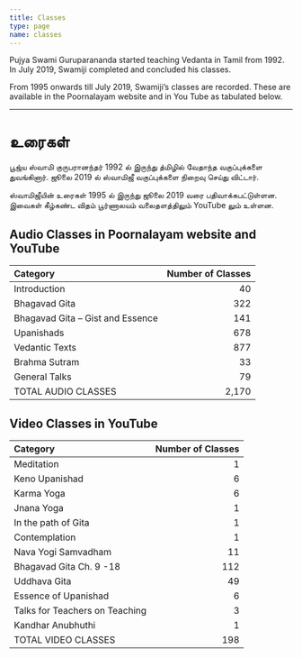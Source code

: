 ```yaml
---
title: Classes
type: page
name: classes
---
```


Pujya Swami Guruparananda started teaching Vedanta in Tamil from 1992. In July 2019, Swamiji completed and concluded his classes.

From 1995 onwards till July 2019, Swamiji’s classes are recorded. These are available in the Poornalayam website and in You Tube as tabulated below.

* * * * * * * * * * * *

<h1 clas="post__title">உரைகள்</h1>
பூஜ்ய ஸ்வாமி குருபரானந்தர் 1992 ல் இருந்து த்மிழில் வேதாந்த வகுப்புக்களை துவங்கினார். ஜூலை 2019 ல் ஸ்வாமிஜீ வகுப்புக்களை நிறைவு செய்து விட்டார்.

ஸ்வாமிஜீயின் உரைகள் 1995 ல் இருந்து ஜூலை 2019 வரை பதிவாக்கபட்டுள்ளன. இவைகள் கீழ்கண்ட விதம் பூர்ணாலயம் வலைதளத்திலும் YouTube லும் உள்ளன.

<h2>Audio Classes in Poornalayam website and YouTube</h2>

Category | Number of Classes
:---|---:
Introduction | 40
Bhagavad Gita | 322
Bhagavad Gita – Gist and Essence | 141
Upanishads | 678
Vedantic Texts | 877
Brahma Sutram | 33
General Talks | 79
TOTAL AUDIO CLASSES | 2,170


<h2>Video Classes in YouTube</h2>

Category | Number of Classes
:---|---:
Meditation | 1
Keno Upanishad | 6
Karma Yoga | 6
Jnana Yoga | 1
In the path of Gita | 1
Contemplation | 1
Nava Yogi Samvadham | 11
Bhagavad Gita Ch. 9 -18 | 112
Uddhava Gita | 49
Essence of Upanishad | 6
Talks for Teachers on Teaching | 3
Kandhar Anubhuthi | 1
TOTAL VIDEO CLASSES | 198